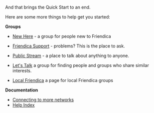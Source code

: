 And that brings the Quick Start to an end.

Here are some more things to help get you started:

**Groups**


- <a href="https://kakste.com/profile/newhere">New Here</a> - a group for people new to Friendica

- <a href="http://helpers.pyxis.uberspace.de/profile/helpers">Friendica Support</a> - problems?  This is the place to ask.

- <a href="https://kakste.com/profile/public_stream">Public Stream</a> - a place to talk about anything to anyone.

- <a href="https://letstalk.pyxis.uberspace.de/profile/letstalk">Let's Talk</a> a group for finding people and groups who share similar interests.

- <a href="http://newzot.hydra.uberspace.de/profile/newzot">Local Friendica</a> a page for local Friendica groups</a>


**Documentation**

- <a href="help/Connectors">Connecting to more networks</a>
- <a href="help">Help Index</a>


